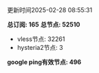 更新时间2025-02-28 08:55:31

**总订阅: 165**
**总节点: 52510**
- vless节点: 32261
- hysteria2节点: 3

**google ping有效节点: 496**
